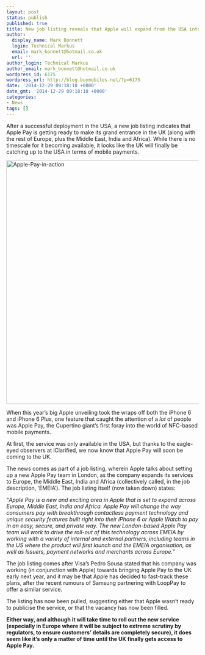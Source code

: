 ```yaml
---
layout: post
status: publish
published: true
title: New job listing reveals that Apple will expand from the USA into the UK
author:
  display_name: Mark Bonnett
  login: Technical Markus
  email: mark_bonnett@hotmail.co.uk
  url: ''
author_login: Technical Markus
author_email: mark_bonnett@hotmail.co.uk
wordpress_id: 6175
wordpress_url: http://blog.buymobiles.net/?p=6175
date: '2014-12-29 09:18:18 +0000'
date_gmt: '2014-12-29 09:18:18 +0000'
categories:
- News
tags: []
---
```

<p><span class="postStandFirst">After a successful deployment in the USA, a new job listing indicates that Apple Pay is getting ready to make its grand entrance in the UK (along with the rest of Europe, plus the Middle East, India and Africa). While there is no timescale for it becoming available, it looks like the UK will finally be catching up to the USA in terms of mobile payments.</span></p>
<p><img class="aligncenter size-large wp-image-6173" src="https://a1comms-blog-buymobiles.storage.googleapis.com/2014/12/Apple-Pay-in-action-1024x682.jpg" alt="Apple-Pay-in-action" width="960" height="639" /></p>
<p>When this year&rsquo;s big Apple unveiling took the wraps off both the iPhone 6 and iPhone 6 Plus, one feature that caught the attention of a <em>lot</em> of people was Apple Pay, the Cupertino giant&rsquo;s first foray into the world of NFC-based mobile payments.</p>
<p>At first, the service was only available in the USA, but thanks to the eagle-eyed observers at iClarified, we now know that Apple Pay will soon be coming to the UK.</p>
<p>The news comes as part of a job listing, wherein Apple talks about setting up a new Apple Pay team in London, as the company expands its services to Europe, the Middle East, India and Africa (collectively called, in the job description, &lsquo;EMEIA&rsquo;). The job listing itself (now taken down) states:</p>
<p>&ldquo;<em>Apple Pay is a new and exciting area in Apple that is set to expand across Europe, Middle East, India and Africa. Apple Pay will change the way consumers pay with breakthrough contactless payment technology and unique security features built right into their iPhone 6 or Apple Watch to pay in an easy, secure, and private way. The new London-based Apple Pay team will work to drive the roll-out of this technology across EMEIA by working with a variety of internal and external partners, including teams in the US where the product will first launch and the EMEIA organisation, as well as Issuers, payment networks and merchants across Europe.</em>&rdquo;</p>
<p>The job listing comes after Visa&rsquo;s Pedro Sousa stated that his company was working (in conjunction with Apple) towards bringing Apple Pay to the UK early next year, and it may be that Apple has decided to fast-track these plans, after the recent rumours of Samsung partnering with LoopPay to offer a similar service.</p>
<p>The listing has now been pulled, suggesting either that Apple wasn&rsquo;t ready to publicise the service, or that the vacancy has now been filled.</p>
<p><strong>Either way, and although it will take time to roll out the new service (especially in Europe where it will be subject to extreme scrutiny by regulators, to ensure customers&rsquo; details are completely secure), it does seem like it&rsquo;s only a matter of time until the UK finally gets access to Apple Pay.</strong></p>
